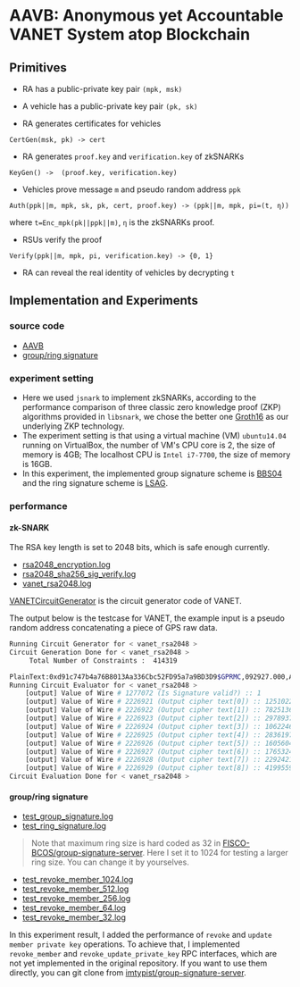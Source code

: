 # AAVB: Anonymous yet Accountable VANET System atop Blockchain

## Primitives

- RA has a public-private key pair `(mpk, msk)`

- A vehicle has a public-private key pair `(pk, sk)`

- RA generates certificates for vehicles

```
CertGen(msk, pk) -> cert
```

- RA generates `proof.key` and `verification.key` of zkSNARKs

```
KeyGen() ->  (proof.key, verification.key)
```

- Vehicles prove message `m` and pseudo random address `ppk`

```
Auth(ppk||m, mpk, sk, pk, cert, proof.key) -> (ppk||m, mpk, pi=(t, η))
```

where `t=Enc_mpk(pk||ppk||m)`, `η` is the zkSNARKs proof.

- RSUs verify the proof

```
Verify(ppk||m, mpk, pi, verification.key) -> {0, 1}
```

- RA can reveal the real identity of vehicles by decrypting `t`

## Implementation and Experiments

### source code

- [AAVB](https://github.com/imtypist/jsnark)
- [group/ring signature](https://github.com/imtypist/group-signature-interface)

### experiment setting

- Here we used `jsnark` to implement zkSNARKs, according to the performance comparison of three classic zero knowledge proof (ZKP) algorithms provided in `libsnark`, we chose the better one [Groth16](https://github.com/akosba/libsnark/tree/master/libsnark/zk_proof_systems/ppzksnark) as our underlying ZKP technology.
- The experiment setting is that using a virtual machine (VM) `ubuntu14.04` running on VirtualBox, the number of VM's CPU core is 2, the size of memory is 4GB; The localhost CPU is `Intel i7-7700`, the size of memory is 16GB.
- In this experiment, the implemented group signature scheme is [BBS04](http://crypto.stanford.edu/~dabo/abstracts/groupsigs.html) and the ring signature scheme is [LSAG](https://www.semanticscholar.org/paper/Linkable-Spontaneous-Anonymous-Group-Signature-for-Liu-Wei/3c63f7c90d79593fadfce16d54078ec1850bedc9).


### performance

#### zk-SNARK

The RSA key length is set to 2048 bits, which is safe enough currently.

- [rsa2048_encryption.log](https://github.com/imtypist/jsnark/rsa2048_encryption.log)
- [rsa2048_sha256_sig_verify.log](https://github.com/imtypist/jsnark/rsa2048_sha256_sig_verify.log)
- [vanet_rsa2048.log](https://github.com/imtypist/jsnark/vanet_rsa2048.log)

[VANETCircuitGenerator](https://github.com/imtypist/jsnark/blob/master/JsnarkCircuitBuilder/src/examples/generators/rsa/VANETCircuitGenerator.java) is the circuit generator code of VANET.

The output below is the testcase for VANET, the example input is a pseudo random address concatenating a piece of GPS raw data.

```bash
Running Circuit Generator for < vanet_rsa2048 >
Circuit Generation Done for < vanet_rsa2048 >  
 	 Total Number of Constraints :  414319

PlainText:0xd91c747b4a76B8013Aa336Cbc52FD95a7a9BD3D9$GPRMC,092927.000,A,2235.9058,N,11400.0518,E,0.000,74.11,151216,,D*49
Running Circuit Evaluator for < vanet_rsa2048 >
	[output] Value of Wire # 1277072 (Is Signature valid?) :: 1
	[output] Value of Wire # 2226921 (Output cipher text[0]) :: 1251022490261258172529308360859369551837157967434844421554503068336263232
	[output] Value of Wire # 2226922 (Output cipher text[1]) :: 782513615157148428896018740256285560893017553685924761331573477021861754
	[output] Value of Wire # 2226923 (Output cipher text[2]) :: 297893711879754138931627910652983846133902364790173190431445656834653104
	[output] Value of Wire # 2226924 (Output cipher text[3]) :: 1062246178463496446723238490343351688931627517611251013590768981856952089
	[output] Value of Wire # 2226925 (Output cipher text[4]) :: 283619758270485012554111906691482726594266063316848294719061553920244069
	[output] Value of Wire # 2226926 (Output cipher text[5]) :: 1605604628605955420311218435655442487833758868828180874969980792959738819
	[output] Value of Wire # 2226927 (Output cipher text[6]) :: 1765324337636077192622074629173695556494918446370154704523581054010828502
	[output] Value of Wire # 2226928 (Output cipher text[7]) :: 229242121535333726124694280674701732758091959395234671423966224579886508
	[output] Value of Wire # 2226929 (Output cipher text[8]) :: 41995595892867847343690929056587572862
Circuit Evaluation Done for < vanet_rsa2048 >

```


#### group/ring signature

- [test_group_signature.log](./test_group_signature.log)
- [test_ring_signature.log](./test_ring_signature.log)

> Note that maximum ring size is hard coded as 32 in [FISCO-BCOS/group-signature-server](https://github.com/FISCO-BCOS/group-signature-server/). Here I set it to 1024 for testing a larger ring size. You can change it by yourselves.

- [test_revoke_member_1024.log](https://github.com/imtypist/group-signature-interface/test_revoke_member_1024.log)
- [test_revoke_member_512.log](https://github.com/imtypist/group-signature-interface/test_revoke_member_512.log)
- [test_revoke_member_256.log](https://github.com/imtypist/group-signature-interface/test_revoke_member_256.log)
- [test_revoke_member_64.log](https://github.com/imtypist/group-signature-interface/test_revoke_member_64.log)
- [test_revoke_member_32.log](https://github.com/imtypist/group-signature-interface/test_revoke_member_32.log)

In this experiment result, I added the performance of `revoke` and `update member private key` operations. To achieve that, I implemented `revoke_member` and `revoke_update_private_key` RPC interfaces, which are not yet implemented in the original repository. If you want to use them directly, you can git clone from [imtypist/group-signature-server](https://github.com/imtypist/group-signature-server).
